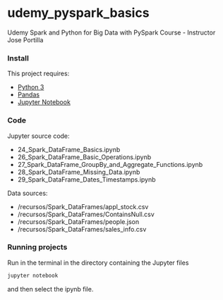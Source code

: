 # udemy_pyspark_basics
Udemy Spark and Python for Big Data with PySpark Course - Instructor Jose Portilla
### Install

This project requires:

- [Python 3](https://www.python.org/download/)
- [Pandas](http://pandas.pydata.org/)
- [Jupyter Notebook](https://jupyter.org/)

### Code

Jupyter source code:

- 24_Spark_DataFrame_Basics.ipynb
- 26_Spark_DataFrame_Basic_Operations.ipynb
- 27_Spark_DataFrame_GroupBy_and_Aggregate_Functions.ipynb
- 28_Spark_DataFrame_Missing_Data.ipynb
- 29_Spark_DataFrame_Dates_Timestamps.ipynb

Data sources:

- /recursos/Spark_DataFrames/appl_stock.csv
- /recursos/Spark_DataFrames/ContainsNull.csv
- /recursos/Spark_DataFrames/people.json
- /recursos/Spark_DataFrames/sales_info.csv

### Running projects

Run in the terminal in the directory containing the Jupyter files

```bash
jupyter notebook
```
and then select the ipynb file.
